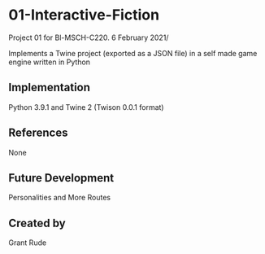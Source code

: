 # 01-Interactive-Fiction
Project 01 for Bl-MSCH-C220. 6 February 2021/

Implements a Twine project (exported as a JSON file) in a self made game engine written in Python

## Implementation
Python 3.9.1 and Twine 2 (Twison 0.0.1 format)

## References
None

## Future Development
Personalities and More Routes

## Created by 
Grant Rude